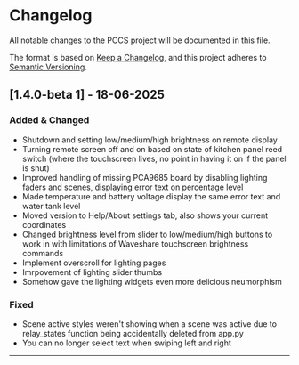 # Changelog
All notable changes to the PCCS project will be documented in this file.

The format is based on [Keep a Changelog](https://keepachangelog.com/en/1.0.0/), and this project adheres to [Semantic Versioning](https://semver.org/spec/v2.0.0.html).

## [1.4.0-beta 1] - 18-06-2025

### Added & Changed
- Shutdown and setting low/medium/high brightness on remote display
- Turning remote screen off and on based on state of kitchen panel reed switch (where the touchscreen lives, no point in having it on if the panel is shut)
- Improved handling of missing PCA9685 board by disabling lighting faders and scenes, displaying error text on percentage level
- Made temperature and battery voltage display the same error text and water tank level
- Moved version to Help/About settings tab, also shows your current coordinates
- Changed brightness level from slider to low/medium/high buttons to work in with limitations of Waveshare touchscreen brightness commands
- Implement overscroll for lighting pages
- Imrpovement of lighting slider thumbs
- Somehow gave the lighting widgets even more delicious neumorphism

### Fixed
- Scene active styles weren't showing when a scene was active due to relay_states function being accidentally deleted from app.py
- You can no longer select text when swiping left and right

---